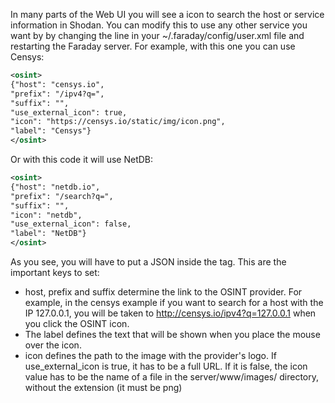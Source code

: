 In many parts of the Web UI you will see a icon to search the host or service information in Shodan. You can modify this to use any other service you want by by changing the <osint> line in your ~/.faraday/config/user.xml file and restarting the Faraday server. For example, with this one you can use Censys:
```xml
<osint>
{"host": "censys.io",
"prefix": "/ipv4?q=",
"suffix": "",
"use_external_icon": true,
"icon": "https://censys.io/static/img/icon.png",
"label": "Censys"}
</osint>
```
Or with this code it will use NetDB:
```xml
<osint>
{"host": "netdb.io",
"prefix": "/search?q=",
"suffix": "",
"icon": "netdb",
"use_external_icon": false,
"label": "NetDB"}
</osint>
```

As you see, you will have to put a JSON inside the <osint> tag. This are the important keys to set:
* host, prefix and suffix determine the link to the OSINT provider. For example, in the censys example if you want to search for a host with the IP 127.0.0.1, you will be taken to http://censys.io/ipv4?q=127.0.0.1 when you click the OSINT icon.
* The label defines the text that will be shown when you place the mouse over the icon.
* icon defines the path to the image with the provider's logo. If use_external_icon is true, it has to be a full URL. If it is false, the icon value has to be the name of a file in the server/www/images/ directory, without the extension (it must be png)